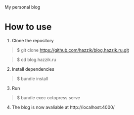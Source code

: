 My personal blog

How to use
==========

1. Clone the repository

  > $ git clone https://github.com/hazzik/blog.hazzik.ru.git

  > $ cd blog.hazzik.ru

2. Install dependencies

  > $ bundle install

3. Run

  > $ bundle exec octopress serve

4. The blog is now avaliable at http://localhost:4000/
 


